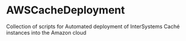 # AWSCacheDeployment
Collection of scripts for Automated deployment of InterSystems Caché instances into the Amazon cloud
